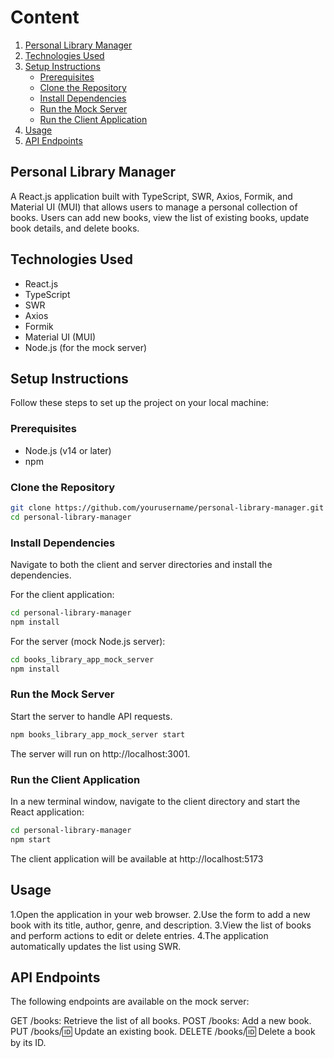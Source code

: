 # Content
1. [Personal Library Manager](#personal-library-manager)
2. [Technologies Used](#technologies-used)
3. [Setup Instructions](#setup-instructions)
   - [Prerequisites](#prerequisites)
   - [Clone the Repository](#clone-the-repository)
   - [Install Dependencies](#install-dependencies)
   - [Run the Mock Server](#run-the-mock-server)
   - [Run the Client Application](#run-the-client-application)
4. [Usage](#usage)
5. [API Endpoints](#api-endpoints)

## Personal Library Manager

A React.js application built with TypeScript, SWR, Axios, Formik, and Material UI (MUI) that allows users to manage a personal collection of books. Users can add new books, view the list of existing books, update book details, and delete books.

## Technologies Used

- React.js
- TypeScript
- SWR
- Axios
- Formik
- Material UI (MUI)
- Node.js (for the mock server)

## Setup Instructions

Follow these steps to set up the project on your local machine:

### Prerequisites

- Node.js (v14 or later)
- npm

### Clone the Repository

```bash
git clone https://github.com/yourusername/personal-library-manager.git
cd personal-library-manager
```

### Install Dependencies

Navigate to both the client and server directories and install the dependencies.

For the client application:

```bash
cd personal-library-manager
npm install
```

For the server (mock Node.js server):

```bash
cd books_library_app_mock_server
npm install
```

### Run the Mock Server

Start the server to handle API requests.

```bash
npm books_library_app_mock_server start
```

The server will run on http://localhost:3001.

### Run the Client Application

In a new terminal window, navigate to the client directory and start the React application:

```bash
cd personal-library-manager
npm start
```

The client application will be available at http://localhost:5173

## Usage

1.Open the application in your web browser.
2.Use the form to add a new book with its title, author, genre, and description.
3.View the list of books and perform actions to edit or delete entries.
4.The application automatically updates the list using SWR.

## API Endpoints

The following endpoints are available on the mock server:

GET /books: Retrieve the list of all books.
POST /books: Add a new book.
PUT /books/:id: Update an existing book.
DELETE /books/:id: Delete a book by its ID.